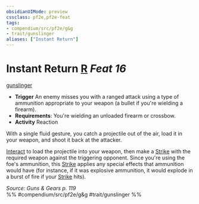 ```yaml
---
obsidianUIMode: preview
cssclass: pf2e,pf2e-feat
tags:
- compendium/src/pf2e/g&g
- trait/gunslinger
aliases: ["Instant Return"]
---
```

# Instant Return  [R](chapter-9-playing-the-game.md#Actions "Reaction") *Feat 16*  
[gunslinger](Reference/Rules/Traits/gunslinger-g-g.md "Gunslinger Class Trait")  

- **Trigger** An enemy misses you with a ranged attack using a type of ammunition appropriate to your weapon (a bullet if you're wielding a firearm).
- **Requirements**: You're wielding an unloaded firearm or crossbow.
- **Activity** Reaction

With a single fluid gesture, you catch a projectile out of the air, load it in your weapon, and shoot it back at the attacker.

[Interact](interact.md) to load the projectile into your weapon, then make a [Strike](strike.md) with the required weapon against the triggering opponent. Since you're using the foe's ammunition, this [Strike](strike.md) applies any special effects that ammunition would have (for instance, if it was explosive ammunition, it would explode in a burst of fire if your [Strike](strike.md) hits).

*Source: Guns & Gears p. 119*  
%% #compendium/src/pf2e/g&g #trait/gunslinger %%